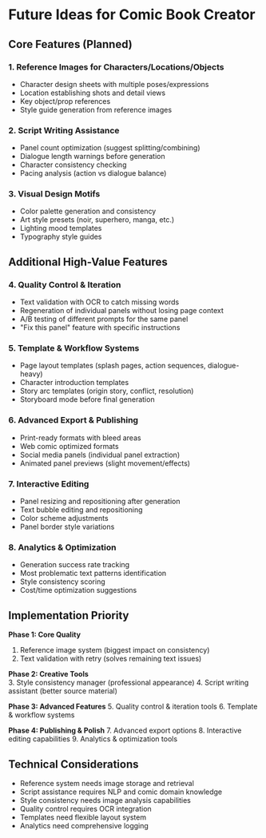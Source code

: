 # Future Ideas for Comic Book Creator

## Core Features (Planned)

### 1. Reference Images for Characters/Locations/Objects
- Character design sheets with multiple poses/expressions
- Location establishing shots and detail views  
- Key object/prop references
- Style guide generation from reference images

### 2. Script Writing Assistance
- Panel count optimization (suggest splitting/combining)
- Dialogue length warnings before generation
- Character consistency checking
- Pacing analysis (action vs dialogue balance)

### 3. Visual Design Motifs
- Color palette generation and consistency
- Art style presets (noir, superhero, manga, etc.)
- Lighting mood templates
- Typography style guides

## Additional High-Value Features

### 4. Quality Control & Iteration
- Text validation with OCR to catch missing words
- Regeneration of individual panels without losing page context
- A/B testing of different prompts for the same panel
- "Fix this panel" feature with specific instructions

### 5. Template & Workflow Systems
- Page layout templates (splash pages, action sequences, dialogue-heavy)
- Character introduction templates
- Story arc templates (origin story, conflict, resolution)
- Storyboard mode before final generation

### 6. Advanced Export & Publishing
- Print-ready formats with bleed areas
- Web comic optimized formats
- Social media panels (individual panel extraction)
- Animated panel previews (slight movement/effects)

### 7. Interactive Editing
- Panel resizing and repositioning after generation
- Text bubble editing and repositioning
- Color scheme adjustments
- Panel border style variations

### 8. Analytics & Optimization
- Generation success rate tracking
- Most problematic text patterns identification
- Style consistency scoring
- Cost/time optimization suggestions

## Implementation Priority

**Phase 1: Core Quality**
1. Reference image system (biggest impact on consistency)
2. Text validation with retry (solves remaining text issues)

**Phase 2: Creative Tools**  
3. Style consistency manager (professional appearance)
4. Script writing assistant (better source material)

**Phase 3: Advanced Features**
5. Quality control & iteration tools
6. Template & workflow systems

**Phase 4: Publishing & Polish**
7. Advanced export options
8. Interactive editing capabilities
9. Analytics & optimization tools

## Technical Considerations

- Reference system needs image storage and retrieval
- Script assistance requires NLP and comic domain knowledge
- Style consistency needs image analysis capabilities
- Quality control requires OCR integration
- Templates need flexible layout system
- Analytics need comprehensive logging